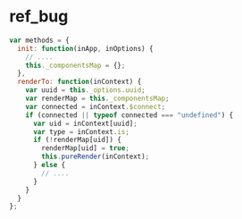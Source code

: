 # ref_bug

<!-- # /Users/feizheng/finxos/institute-miaotu/node_modules/next-weapp-boot/lib/middlewares/redux-boot.js -->
```js
var methods = {
  init: function(inApp, inOptions) {
    // .... 
    this._componentsMap = {};
  },
  renderTo: function(inContext) {
    var uuid = this._options.uuid;
    var renderMap = this._componentsMap;
    var connected = inContext.$connect;
    if (connected || typeof connected === "undefined") {
      var uid = inContext[uuid];
      var type = inContext.is;
      if (!renderMap[uid]) {
        renderMap[uid] = true;
        this.pureRender(inContext);
      } else {
        // ....
      }
    }
  }
};
```
